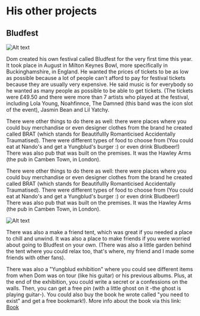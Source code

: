 # His other projects 
## Bludfest 
![Alt text]()

Dom created his own festival called Bludfest for the very first time this year. It took place in August in Milton Keynes Bowl, more specifically in Buckinghamshire, in England. He wanted the prices of tickets to be as low as possible because a lot of people can't afford to pay for festival tickets because they are usually very expensive. He said music is for everybody so he wanted as many people as possible to be able to get tickets. (The tickets were £49.50 and there were more than 7 artists who played at the festival, including Lola Young, Noahfinnce, The Damned (this band was the icon slot of the event), Jasmin Bean and Lil Yatchy. 

There were other things to do there as well: there were places where you could buy merchandise or even designer clothes from the brand he created called BRAT (which stands for Beautifullly Romanticised Accidentally Traumatised). There were different types of food to choose from 
(You could eat at Nando's and get a Yungblud's burger :) or even drink Bludbeer!) 
There was also pub that was built on the premises. It was the Hawley Arms (the pub in Camben Town, in London). 

There were other things to do there as well: there were places where you could buy merchandise or even designer clothes from the brand he created called BRAT (which stands for Beautifullly Romanticised Accidentally Traumatised). There were different types of food to choose from 
(You could eat at Nando's and get a Yungblud's burger :) or even drink Bludbeer!) 
There was also pub that was built on the premises. It was the Hawley Arms (the pub in Camben Town, in London). 

![Alt text](https://live.staticflickr.com/3049/2354617275_ca13ddfde9_c.jpg)

There was also a make a friend tent, which was great if you needed a place to chill and unwind. It was also a place to make friends if you were worried about going to Bludfest on your own. (There was also a little garden behind the tent where you could relax too, that's where, my friend and I made some friends with other fans). 

There was also a "Yungblud exhibition" where you could see different items from when Dom was on tour (like his guitar) or his previous albums. Plus, at the end of the exhibition, you could write a secret or a confessions on the walls. Then, you can get a free pin (with a little ghost on it -the ghost is playing guitar-). You could also buy the book he wrote called "you need to exist" and get a free bookmark!). More info about the book via this link: [Book](dossier/thirdpage)
